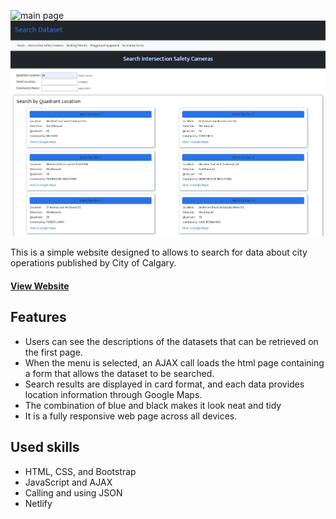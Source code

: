 ![main page](/img/main_page.png)
![search page](/img/search_page.png)

This is a simple website designed to allows to search for data about city operations published by City of Calgary.

#### [View Website](https://elly-search-dataset.netlify.app/)

## Features
- Users can see the descriptions of the datasets that can be retrieved on the first page.
- When the menu is selected, an AJAX call loads the html page containing a form that allows the dataset to be searched.
- Search results are displayed in card format, and each data provides location information through Google Maps.
- The combination of blue and black makes it look neat and tidy
- It is a fully responsive web page across all devices.

## Used skills
- HTML, CSS, and Bootstrap
- JavaScript and AJAX
- Calling and using JSON
- Netlify
